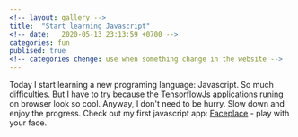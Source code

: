 ```yaml
---
<!-- layout: gallery -->
title:  "Start learning Javascript"
<!-- date:   2020-05-13 23:13:59 +0700 -->
categories: fun
publised: true
<!-- categories chenge: use when something change in the website -->
---
```


Today I start learning a new programing language: Javascript. So much difficulties. But I have to try because the [TensorflowJs] applications runing on browser look so cool. Anyway, I don't need to be hurry. Slow down and enjoy the progress. Check out my first javascript app: [Faceplace] - play with your face.

[TensorflowJs]: https://blog.tensorflow.org/2020/03/face-and-hand-tracking-in-browser-with-mediapipe-and-tensorflowjs.html
[Faceplace]: http://localhost:4000/apps/faceplace/index.html